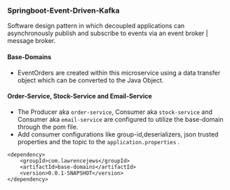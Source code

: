 ### Springboot-Event-Driven-Kafka
Software design pattern in which decoupled applications can asynchronously publish and subscribe to events
via an event broker | message broker.
#### Base-Domains
- EventOrders are created within this microservice using a data transfer object which can be converted to the Java Object.
#### Order-Service, Stock-Service and Email-Service
- The Producer aka `order-service`, Consumer aka `stock-service` and Consumer aka `email-service` are configured to utilize the base-domain through the pom file.
- Add consumer configurations like group-id,deserializers, json trusted properties and the topic to the `application.properties` .
```
<dependency>
	<groupId>com.lawrencejews</groupId>
	<artifactId>base-domains</artifactId>
	<version>0.0.1-SNAPSHOT</version>
</dependency>
```